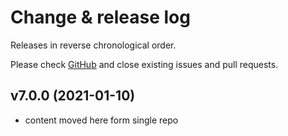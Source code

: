 # Change & release log

Releases in reverse chronological order.

Please check [GitHub](https://github.com/micro-os-plus/rtos-xpack/issues/) and close existing issues and pull requests.

## v7.0.0 (2021-01-10)

- content moved here form single repo
